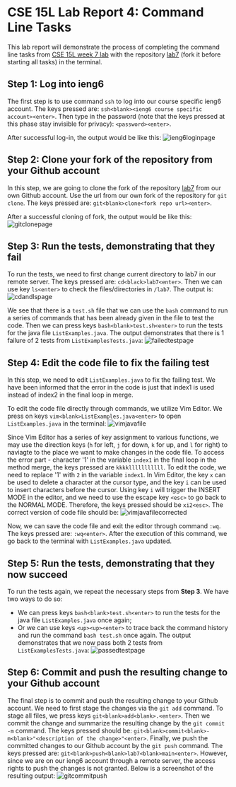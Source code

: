 # CSE 15L Lab Report 4: Command Line Tasks
This lab report will demonstrate the process of completing the command line tasks from [CSE 15L week 7 lab](https://ucsd-cse15l-s23.github.io/week/week7/#lab-tasks---doing-it-all-from-the-command-line) with the repository [lab7](https://github.com/ucsd-cse15l-s23/lab7) (fork it before starting all tasks) in the terminal.

## Step 1: Log into ieng6
The first step is to use command `ssh` to log into our course specific ieng6 account. The keys pressed are:
`ssh<blank><ieng6 course specific account><enter>`. Then type in the password (note that the keys pressed at this phase stay invisible for privacy): `<password><enter>`.

After successful log-in, the output would be like this:
![ieng6loginpage]()

## Step 2: Clone your fork of the repository from your Github account
In this step, we are going to clone the fork of the repository [lab7](https://github.com/ucsd-cse15l-s23/lab7) from our own Github account. Use the url from our own fork of the repository for `git clone`. The keys pressed are: `git<blank>clone<fork repo url><enter>`. 

After a successful cloning of fork, the output would be like this:
![gitclonepage]()

## Step 3: Run the tests, demonstrating that they fail
To run the tests, we need to first change current directory to lab7 in our remote server. The keys pressed are: `cd<black>lab7<enter>`. Then we can use key `ls<enter>` to check the files/directories in `/lab7`. The output is:
![cdandlspage]()

We see that there is a `test.sh` file that we can use the `bash` command to run a series of commands that has been already given in the file to test the code. Then we can press keys `bash<blank>test.sh<enter>` to run the tests for the java file `ListExamples.java`. The output demonstrates that there is 1 failure of 2 tests from `ListExamplesTests.java`:
![failedtestpage]()

## Step 4: Edit the code file to fix the failing test
In this step, we need to edit `ListExamples.java` to fix the failing test. We have been informed that the error in the code is just that index1 is used instead of index2 in the final loop in merge.

To edit the code file directly through commands, we utilize Vim Editor. We press on keys `vim<blank>ListExamples.java<enter>` to open `ListExamples.java` in the terminal:
![vimjavafile]()

Since Vim Editor has a series of key assignment to various functions, we may use the direction keys (`h` for left, `j` for down, `k` for up, and `l` for right) to naviagte to the place we want to make changes in the code file. To access the error part - character '1' in the variable `index1` in the final loop in the method merge, the keys pressed are `kkkklllllllllll`. To edit the code, we need to replace '1' with `2` in the variable `index1`. In Vim Editor, the key `x` can be used to delete a character at the cursor type, and the key `i` can be used to insert characters before the cursor. Using key `i` will trigger the INSERT MODE in the editor, and we need to use the escape key `<esc>` to go back to the NORMAL MODE. Therefore, the keys pressed should be `xi2<esc>`. The correct version of code file should be:
![vimjavafilecorrected]()

Now, we can save the code file and exit the editor through command `:wq`. The keys pressed are: `:wq<enter>`. After the execution of this command, we go back to the terminal with `ListExamples.java` updated.

## Step 5: Run the tests, demonstrating that they now succeed
To run the tests again, we repeat the necessary steps from **Step 3**. We have two ways to do so:
- We can press keys `bash<blank>test.sh<enter>` to run the tests for the java file `ListExamples.java` once again;
- Or we can use keys `<up><up><enter>` to trace back the command history and run the command `bash test.sh` once again.
The output demonstrates that we now pass both 2 tests from `ListExamplesTests.java`:
![passedtestpage]()

## Step 6: Commit and push the resulting change to your Github account
The final step is to commit and push the resulting change to your Github account. We need to first stage the changes via the `git add` command. To stage all files, we press keys `git<blank>add<blank>.<enter>`. Then we commit the change and summarize the resulting change by the `git commit -m` command. The keys pressed should be: `git<blank>commit<blank>-m<blank>"<description of the change>"<enter>`. Finally, we push the committed changes to our Github account by the `git push` command. The keys pressed are: `git<blank>push<blank>lab7<blank>main<enter>`. However, since we are on our ieng6 account through a remote server, the access rights to push the changes is not granted. Below is a screenshot of the resulting output:
![gitcommitpush]()
